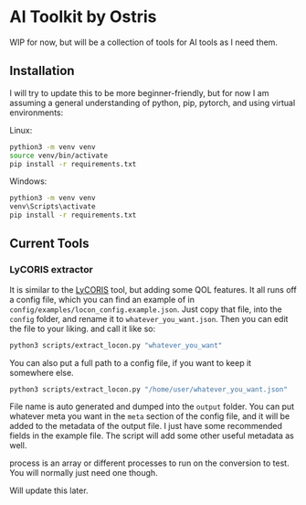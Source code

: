# AI Toolkit by Ostris

WIP for now, but will be a collection of tools for AI tools as I need them.

## Installation

I will try to update this to be more beginner-friendly, but for now I am assuming
a general understanding of python, pip, pytorch, and using virtual environments:

Linux:

```bash
pythion3 -m venv venv
source venv/bin/activate
pip install -r requirements.txt
```

Windows:

```bash
pythion3 -m venv venv
venv\Scripts\activate
pip install -r requirements.txt
```

## Current Tools

### LyCORIS extractor

It is similar to the [LyCORIS](https://github.com/KohakuBlueleaf/LyCORIS) tool, but adding some QOL features.
It all runs off a config file, which you can find an example of in  `config/examples/locon_config.example.json`.
Just copy that file, into the `config` folder, and rename it to `whatever_you_want.json`.
Then you can edit the file to your liking. and call it like so:

```bash
python3 scripts/extract_locon.py "whatever_you_want"
```

You can also put a full path to a config file, if you want to keep it somewhere else.

```bash
python3 scripts/extract_locon.py "/home/user/whatever_you_want.json"
```

File name is auto generated and dumped into the `output` folder. You can put whatever meta you want in the
`meta` section of the config file, and it will be added to the metadata of the output file. I just have
some recommended fields in the example file. The script will add some other useful metadata as well.

process is an array or different processes to run on the conversion to test. You will normally just need one though.

Will update this later.

